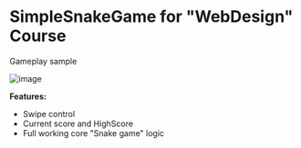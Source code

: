 # SimpleSnakeGame for "WebDesign" Course
Gameplay sample

![image](https://user-images.githubusercontent.com/72491766/204103459-2d69025c-3189-45ad-8cb6-002c2efec13b.png)

<B>Features:</B>
- Swipe control
- Current score and HighScore
- Full working core "Snake game" logic

